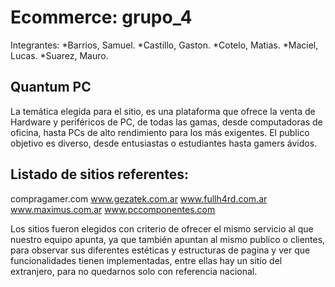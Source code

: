 # Ecommerce: grupo_4

Integrantes:
*Barrios, Samuel.
*Castillo, Gaston.
*Cotelo, Matias.
*Maciel, Lucas.
*Suarez, Mauro.

## Quantum PC

La temática elegida para el sitio, es una plataforma que ofrece la venta de Hardware y 
periféricos de PC, de todas las gamas, desde computadoras de oficina, hasta PCs de alto 
rendimiento para los más exigentes. El publico objetivo es diverso, desde entusiastas o 
estudiantes hasta gamers ávidos.

## Listado de sitios referentes:

compragamer.com
www.gezatek.com.ar
www.fullh4rd.com.ar
www.maximus.com.ar
www.pccomponentes.com

Los sitios fueron elegidos con criterio de ofrecer el mismo servicio al que nuestro equipo 
apunta, ya que también apuntan al mismo publico o clientes, para observar sus diferentes 
estéticas y estructuras de pagina y ver que funcionalidades tienen implementadas, entre ellas 
hay un sitio del extranjero, para no quedarnos solo con referencia nacional.
